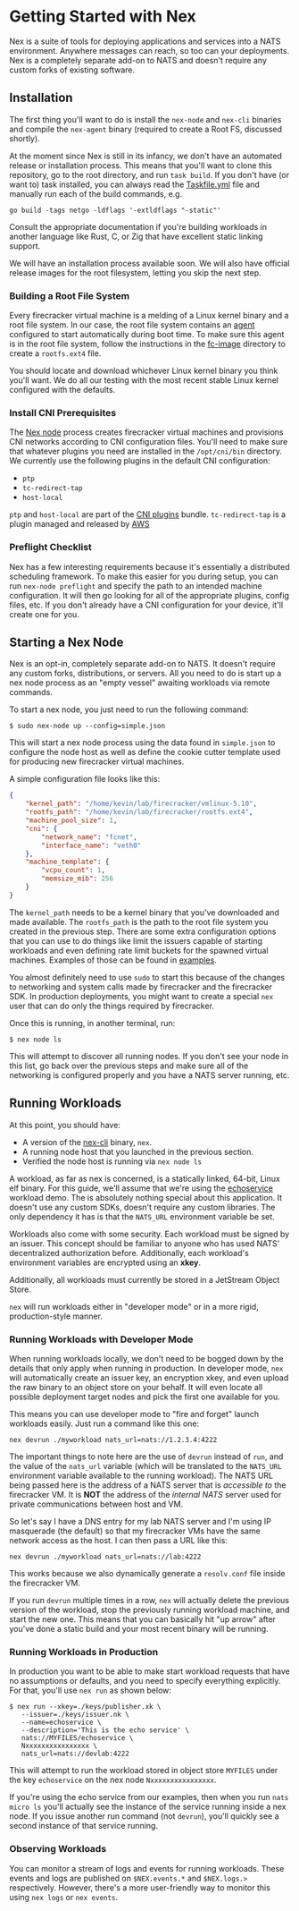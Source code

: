 # Getting Started with Nex
Nex is a suite of tools for deploying applications and services into a NATS environment. Anywhere messages can reach, so too can your deployments. Nex is a completely separate add-on to NATS and doesn't require any custom forks of existing software. 

## Installation
The first thing you'll want to do is install the `nex-node` and `nex-cli` binaries and compile the `nex-agent` binary (required to create a Root FS, discussed shortly).

At the moment since Nex is still in its infancy, we don't have an automated release or installation process. This means that you'll want to clone this repository, go to the root directory, and run `task build`. If you don't have (or want to) task installed, you can always read the [Taskfile.yml](../Taskfile.yml) file and manually run each of the build commands, e.g.

```
go build -tags netgo -ldflags '-extldflags "-static"'
```

Consult the appropriate documentation if you're building workloads in another language like Rust, C, or Zig that have excellent static linking support.

We will have an installation process available soon. We will also have official release images for the root filesystem, letting you skip the next step.

### Building a Root File System
Every firecracker virtual machine is a melding of a Linux kernel binary and a root file system. In our case, the root file system contains an [agent](../nex-agent/) configured to start automatically during boot time. To make sure this agent is in the root file system, follow the instructions in the [fc-image](../fc-image/) directory to create a `rootfs.ext4` file. 

You should locate and download whichever Linux kernel binary you think you'll want. We do all our testing with the most recent stable Linux kernel configured with the defaults.

### Install CNI Prerequisites
The [Nex node](../nex-node/) process creates firecracker virtual machines and provisions CNI networks according to CNI configuration files. You'll need to make sure that whatever plugins you need are installed in the `/opt/cni/bin` directory. We currently use the following plugins in the default CNI configuration:

* `ptp`
* `tc-redirect-tap`
* `host-local`

`ptp` and `host-local` are part of the [CNI plugins](https://github.com/containernetworking/plugins) bundle. `tc-redirect-tap` is a plugin managed and released by [AWS](https://github.com/awslabs/tc-redirect-tap)

### Preflight Checklist
Nex has a few interesting requirements because it's essentially a distributed scheduling framework. To make this easier for you during setup, you can run `nex-node preflight` and specify the path to an intended machine configuration. It will then go looking for all of the appropriate plugins, config files, etc. If you don't already have a CNI configuration for your device, it'll create one for you.

## Starting a Nex Node
Nex is an opt-in, completely separate add-on to NATS. It doesn't require any custom forks, distributions, or servers. All you need to do is start up a nex node process as an "empty vessel" awaiting workloads via remote commands. 

To start a nex node, you just need to run the following command:

```
$ sudo nex-node up --config=simple.json
```
This will start a nex node process using the data found in `simple.json` to configure the node host as well as define the cookie cutter template used for producing new firecracker virtual machines.

A simple configuration file looks like this:

```json
{
    "kernel_path": "/home/kevin/lab/firecracker/vmlinux-5.10",
    "rootfs_path": "/home/kevin/lab/firecracker/rootfs.ext4",
    "machine_pool_size": 1,
    "cni": {
        "network_name": "fcnet",
        "interface_name": "veth0"
    },
    "machine_template": {
        "vcpu_count": 1,
        "memsize_mib": 256
    }
}
```

The `kernel_path` needs to be a kernel binary that you've downloaded and made available. The `rootfs_path` is the path to the root file system you created in the previous step. There are some extra configuration options that you can use to do things like limit the issuers capable of starting workloads and even defining rate limit buckets for the spawned virtual machines. Examples of those can be found in [examples](../examples/).

You almost definitely need to use `sudo` to start this because of the changes to networking and system calls made by firecracker and the firecracker SDK. In production deployments, you might want to create a special `nex` user that can do only the things required by firecracker.

Once this is running, in another terminal, run:
```
$ nex node ls
```

This will attempt to discover all running nodes. If you don't see your node in this list, go back over the previous steps and make sure all of the networking is configured properly and you have a NATS server running, etc.

## Running Workloads
At this point, you should have:

* A version of the [nex-cli](../nex-cli/) binary, `nex`.
* A running node host that you launched in the previous section. 
* Verified the node host is running via `nex node ls`

A workload, as far as nex is concerned, is a statically linked, 64-bit, Linux elf binary. For this guide, we'll assume that we're using the [echoservice](../examples/echoservice/) workload demo. The is absolutely nothing special about this application. It doesn't use any custom SDKs, doesn't require any custom libraries. The only dependency it has is that the `NATS_URL` environment variable be set.

Workloads also come with some security. Each workload must be signed by an issuer. This concept should be familiar to anyone who has used NATS' decentralized authorization before. Additionally, each workload's environment variables are encrypted using an **xkey**.

Additionally, all workloads must currently be stored in a JetStream Object Store.

`nex` will run workloads either in "developer mode" or in a more rigid, production-style manner.

### Running Workloads with Developer Mode
When running workloads locally, we don't need to be bogged down by the details that only apply when running in production. In developer mode, `nex` will automatically create an issuer key, an encryption xkey, and even upload the raw binary to an object store on your behalf. It will even locate all possible deployment target nodes and pick the first one available for you.

This means you can use developer mode to "fire and forget" launch workloads easily. Just run a command like this one:

```
nex devrun ./myworkload nats_url=nats://1.2.3.4:4222
```

The important things to note here are the use of `devrun` instead of `run`, and the value of the `nats_url` variable (which will be translated to the `NATS_URL` environment variable available to the running workload). The NATS URL being passed here is the address of a NATS server that is _accessible to_ the firecracker VM. It is **NOT** the address of the _internal NATS_ server used for private communications between host and VM.

So let's say I have a DNS entry for my lab NATS server and I'm using IP masquerade (the default) so that my firecracker VMs have the same network access as the host. I can then pass a URL like this:

```
nex devrun ./myworkload nats_url=nats://lab:4222
```

This works because we also dynamically generate a `resolv.conf` file inside the firecracker VM.

If you run `devrun` multiple times in a row, `nex` will actually delete the previous version of the workload, stop the previously running workload machine, and start the new one. This means that you can basically hit "up arrow" after you've done a static build and your most recent binary will be running.

### Running Workloads in Production
In production you want to be able to make start workload requests that have no assumptions or defaults, and you need to specify everything explicitly. For that, you'll use `nex run` as shown below:

```
$ nex run --xkey=./keys/publisher.xk \
   --issuer=./keys/issuer.nk \
   --name=echoservice \
   --description='This is the echo service' \
   nats://MYFILES/echoservice \
   Nxxxxxxxxxxxxxxxx \
   nats_url=nats://devlab:4222
```

This will attempt to run the workload stored in object store `MYFILES` under the key `echoservice` on the nex node `Nxxxxxxxxxxxxxxxx`.

If you're using the echo service from our examples, then when you run `nats micro ls` you'll actually see the instance of the service running inside a nex node. If you issue another run command (not `devrun`), you'll quickly see a second instance of that service running.

### Observing Workloads
You can monitor a stream of logs and events for running workloads. These events and logs are published on `$NEX.events.*` and `$NEX.logs.>` respectively. However, there's a more user-friendly way to monitor this using `nex logs` or `nex events`.